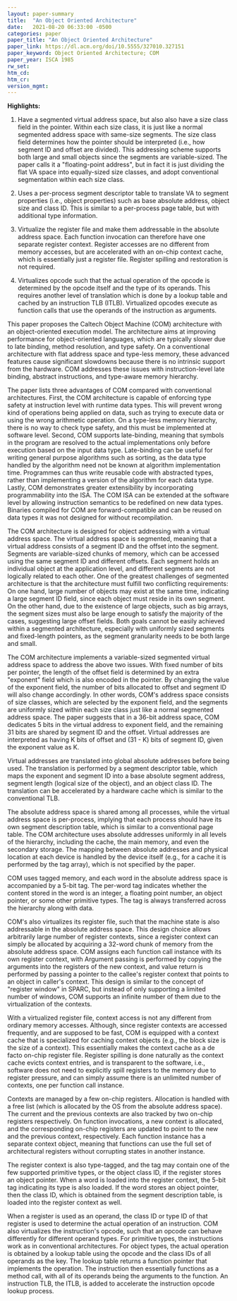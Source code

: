 ```yaml
---
layout: paper-summary
title:  "An Object Oriented Architecture"
date:   2021-08-20 06:33:00 -0500
categories: paper
paper_title: "An Object Oriented Architecture"
paper_link: https://dl.acm.org/doi/10.5555/327010.327151
paper_keyword: Object Oriented Architecture; COM
paper_year: ISCA 1985
rw_set:
htm_cd:
htm_cr:
version_mgmt:
---
```


**Highlights:**

1. Have a segmented virtual address space, but also also have a size class field in the pointer. Within each
   size class, it is just like a normal segmented address space with same-size segments.
   The size class field determines how the pointer should be interpreted (i.e., how segment ID and offset are
   divided).
   This addressing scheme supports both large and small objects since the segments are variable-sized.
   The paper calls it a "floating-point address", but in fact it is just dividing the flat VA space into
   equally-sized size classes, and adopt conventional segmentation within each size class.

2. Uses a per-process segment descriptor table to translate VA to segment properties (i.e., object properties)
   such as base absolute address, object size and class ID. This is similar to a per-process page table,
   but with additional type information.

3. Virtualize the register file and make them addressable in the absolute address space. Each function invocation
   can therefore have one separate register context.
   Register accesses are no different from memory accesses, but are accelerated with an on-chip context cache,
   which is essentially just a register file.
   Register spilling and restoration is not required.

4. Virtualizes opcode such that the actual operation of the opcode is determined by the opcode itself and the 
   type of its operands. This requires another level of translation which is done by a lookup table and 
   cached by an instruction TLB (ITLB).
   Virtualized opcodes execute as function calls that use the operands of the instruction as arguments.

This paper proposes the Caltech Object Machine (COM) architecture with an object-oriented execution model. 
The architecture aims at improving performance for object-oriented languages, which are typically slower due
to late binding, method resolution, and type safety. On a conventional architecture with flat address space
and type-less memory, these advanced features cause significant slowdowns because there is no intrinsic support
from the hardware. COM addresses these issues with instruction-level late binding, abstract instructions, and 
type-aware memory hierarchy. 

The paper lists three advantages of COM compared with conventional architectures. 
First, the COM architecture is capable of enforcing type safety at instruction level with runtime data types.
This will prevent wrong kind of operations being applied on data, such as trying to execute data
or using the wrong arithmetic operation. On a type-less memory hierarchy, there is no way to check type safety, and 
this must be implemented at software level.
Second, COM supports late-binding, meaning that symbols in the program are resolved to the actual implementations
only before execution based on the input data type. Late-binding can be useful for writing general purpose algorithms 
such as sorting, as the data type handled by the algorithm need not be known at algorithm implementation time. 
Programmes can thus write reusable code with abstracted types, rather than implementing a version of the algorithm for
each data type.
Lastly, COM demonstrates greater extensibility by incorporating programmability into the ISA. The COM ISA can be 
extended at the software level by allowing instruction semantics to be redefined on new data types.
Binaries compiled for COM are forward-compatible and can be reused on data types it was not designed for without 
recompilation.

The COM architecture is designed for object addressing with a virtual address space. 
The virtual address space is segmented, meaning that a virtual address consists of a segment ID and the offset into
the segment. Segments are variable-sized chunks of memory, which can be accessed using the same segment ID and 
different offsets. Each segment holds an individual object at the application level, and different segments are 
not logically related to each other.
One of the greatest challenges of segmented architecture is that the architecture must fulfill two conflicting 
requirements:
On one hand, large number of objects may exist at the same time, indicating a large segment ID field, since each 
object must reside in its own segment. On the other hand, due to the existence of large objects, such as big arrays,
the segment sizes must also be large enough to satisfy the majority of the cases, suggesting large offset fields.
Both goals cannot be easily achieved within a segmented architecture, especially with uniformly sized segments
and fixed-length pointers, as the segment granularity needs to be both large and small.

The COM architecture implements a variable-sized segmented virtual address space to address the above two issues.
With fixed number of bits per pointer, the length of the offset field is determined by an extra "exponent"
field which is also encoded in the pointer. By changing the value of the exponent field, the number of bits
allocated to offset and segment ID will also change accordingly. 
In other words, COM's address space consists of size classes, which are selected by the exponent field, and 
the segments are uniformly sized within each size class just like a normal segmented address space.
The paper suggests that in a 36-bit address space, COM dedicates 5 bits in the virtual address to exponent field,
and the remaining 31 bits are shared by segment ID and the offset.
Virtual addresses are interpreted as having K bits of offset and (31 - K) bits of segment ID, given the exponent
value as K.

Virtual addresses are translated into global absolute addresses before being used. The translation is performed 
by a segment descriptor table, which maps the exponent and segment ID into a base absolute segment address, segment 
length (logical size of the object), and an object class ID.
The translation can be accelerated by a hardware cache which is similar to the conventional TLB.

The absolute address space is shared among all processes, while the virtual address space is per-process, implying
that each process should have its own segment description table, which is similar to a conventional page table.
The COM architecture uses absolute addresses uniformly in all levels of the hierarchy, including the cache, the 
main memory, and even the secondary storage.
The mapping between absolute addresses and physical location at each device is handled by the device itself
(e.g., for a cache it is performed by the tag array), which is not specified by the paper.

COM uses tagged memory, and each word in the absolute address space is accompanied by a 5-bit tag. The per-word 
tag indicates whether the content stored in the word is an integer, a floating point number, an object pointer, or 
some other primitive types. The tag is always transferred across the hierarchy along with data. 

COM's also virtualizes its register file, such that the machine state is also addressable in the absolute address space.
This design choice allows arbitrarily large number of register contexts, since a register context can simply
be allocated by acquiring a 32-word chunk of memory from the absolute address space.
COM assigns each function call instance with its own register context, with 
Argument passing is performed by copying the arguments into the registers of the new context, and value return
is performed by passing a pointer to the callee's register context that points to an object in caller's context.
This design is similar to the concept of "register window" in SPARC, but instead of only supporting a limited 
number of windows, COM supports an infinite number of them due to the virtualization of the contexts.

With a virtualized register file, context access is not any different from ordinary memory accesses. Although, since
register contexts are accessed frequently, and are supposed to be fast, COM is equipped with a context cache 
that is specialized for caching context objects (e.g., the block size is the size of a context). 
This essentially makes the context cache as a de facto on-chip register file.
Register spilling is done naturally as the context cache evicts context entries, and is transparent to the software,
i.e., software does not need to explicitly spill registers to the memory due to register pressure, and can
simply assume there is an unlimited number of contexts, one per function call instance.

Contexts are managed by a few on-chip registers. Allocation is handled with a free list (which is allocated by the
OS from the absolute address space). 
The current and the previous contexts are also tracked by two on-chip registers respectively.
On function invocations, a new context is allocated, and the corresponding on-chip registers are updated to point to 
the new and the previous context, respectively.
Each function instance has a separate context object, meaning that functions can use the full set of architectural 
registers without corrupting states in another instance.

The register context is also type-tagged, and the tag may contain one of the few supported primitive types, or 
the object class ID, if the register stores an object pointer.
When a word is loaded into the register context, the 5-bit tag indicating its type is also loaded. If the word stores
an object pointer, then the class ID, which is obtained from the segment description table, is loaded into the 
register context as well. 

When a register is used as an operand, the class ID or type ID of that register is used to determine the actual 
operation of an instruction.
COM also virtualizes the instruction's opcode, such that an opcode can behave differently for different operand types.
For primitive types, the instructions work as in conventional architectures.
For object types, the actual operation is obtained by a lookup table using the opcode and the class IDs of all operands
as the key. The lookup table returns a function pointer that implements the operation. The instruction then essentially
functions as a method call, with all of its operands being the arguments to the function. 
An instruction TLB, the ITLB, is added to accelerate the instruction opcode lookup process.
